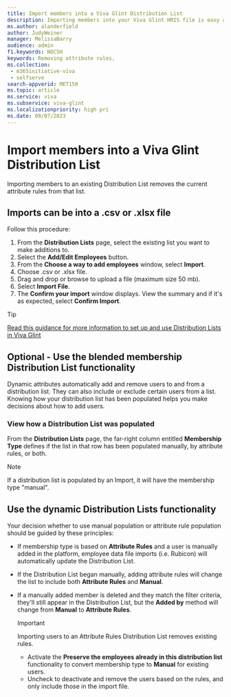 ```yaml
---
title: Import members into a Viva Glint Distribution List 
description: Importing members into your Viva Glint HRIS file is easy and you can also take advantage of the blended membership Distribution functionality.
ms.author: alanderfield
author: JudyWeiner
manager: MelissaBarry
audience: admin
f1.keywords: NOCSH
keywords: Removing attribute rules,
ms.collection: 
 - m365initiative-viva
 - selfserve
search-appverid: MET150
ms.topic: article
ms.service: viva
ms.subservice: viva-glint
ms.localizationpriority: high pri
ms.date: 09/07/2023
---
```


# Import members into a Viva Glint Distribution List 

Importing members to an existing Distribution List removes the current attribute rules from that list.

## Imports can be into a .csv or .xlsx file

Follow this procedure:

1. From the **Distribution Lists** page, select the existing list you want to make additions to.
2. Select the **Add/Edit Employees** button.
3. From the **Choose a way to add employees** window, select **Import**.
4. Choose .csv or .xlsx file.
5. Drag and drop or browse to upload a file (maximum size 50 mb).
6. Select **Import File**.
7. The **Confirm your import** window displays. View the summary and if it's as expected, select **Confirm Import**.

> [!TIP]
> [Read this guidance for more information to set up and use Distribution Lists in Viva Glint](https://go.microsoft.com/fwlink/?linkid=2246615)

## Optional - Use the blended membership Distribution List functionality

Dynamic attributes automatically add and remove users to and from a distribution list. They can also include or exclude certain users from a list. Knowing how your distribution list has been populated helps you make decisions about how to add users.

### View how a Distribution List was populated

From the **Distribution Lists** page, the far-right column entitled **Membership Type** defines if the list in that row has been populated manually, by attribute rules, or both.

> [!NOTE]
> If a distribution list is populated by an Import, it will have the membership type "manual".

## Use the dynamic Distribution Lists functionality

Your decision whether to use manual population or attribute rule population should be guided by these principles:

- If membership type is based on **Attribute Rules** and a user is manually added in the platform, employee data file imports (i.e. Rubicon) will automatically update the Distribution List.
- If the Distribution List began manually, adding attribute rules will change the list to include both **Attribute Rules** and **Manual**.
- If a manually added member is deleted and they match the filter criteria, they'll still appear in the Distribution List, but the **Added by** method will change from **Manual** to **Attribute Rules**.

    > [!IMPORTANT]
    > Importing users to an Attribute Rules Distribution List removes existing rules.
    >
    > - Activate the **Preserve the employees already in this distribution list**  functionality to convert membership type to **Manual** for existing users.
    > - Uncheck to deactivate and remove the users based on the rules, and only include those in the import file.
